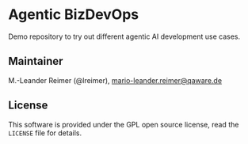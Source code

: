 # Agentic BizDevOps

Demo repository to try out different agentic AI development use cases.

## Maintainer

M.-Leander Reimer (@lreimer), <mario-leander.reimer@qaware.de>

## License

This software is provided under the GPL open source license, read the `LICENSE` file for details.
